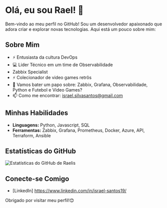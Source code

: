 # Olá, eu sou Rael! 👋

Bem-vindo ao meu perfil no GitHub! Sou um desenvolvedor apaixonado que adora criar e explorar novas tecnologias. Aqui está um pouco sobre mim:

## Sobre Mim
- ⚡ Entusiasta da cultura DevOps
- 💻 Lider Técnico em um time de Observabilidade
- Zabbix Specialist
- ⚡ Colecionador de video games retrôs
- 💬 Vamos bater um papo sobre: Zabbix, Grafana, Observabilidade, Python e Futebol e Video Games?
- 📫 Como me encontrar: israel.silvasantos@gmail.com
 

## Minhas Habilidades
- **Linguagens:** Python, Javascript, SQL
- **Ferramentas:** Zabbix, Grafana, Prometheus, Docker, Azure, API, Terraform, Ansible

## Estatísticas do GitHub
![Estatísticas do GitHub de Raelis](https://github-readme-stats.vercel.app/api?username=raelis18&show_icons=true&theme=radical)

## Conecte-se Comigo
- [LinkedIn] https://www.linkedin.com/in/israel-santos19/

Obrigado por visitar meu perfil!😊
